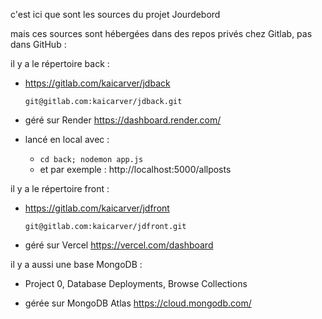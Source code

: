 c'est ici que sont les sources du projet Jourdebord

mais ces sources sont hébergées dans des repos privés chez Gitlab, pas dans GitHub :

il y a le répertoire back :

  * https://gitlab.com/kaicarver/jdback
  
      `git@gitlab.com:kaicarver/jdback.git`

  * géré sur Render https://dashboard.render.com/

  * lancé en local avec :
    * `cd back; nodemon app.js`
    * et par exemple : http://localhost:5000/allposts

il y a le répertoire front :

  * https://gitlab.com/kaicarver/jdfront
  
    `git@gitlab.com:kaicarver/jdfront.git`

  * géré sur Vercel https://vercel.com/dashboard

il y a aussi une base MongoDB :

  * Project 0, Database Deployments, Browse Collections

  * gérée sur MongoDB Atlas https://cloud.mongodb.com/
